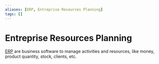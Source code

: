 ```yaml
---
aliases: [ERP, Entreprise Resources Planning]
tags: []
---
```


# Entreprise Resources Planning

[ERP](https://wikipedia.org/wiki/enterprise_resource_planning) are business software to manage activities and resources, like money, product quantity, stock, clients, etc.
